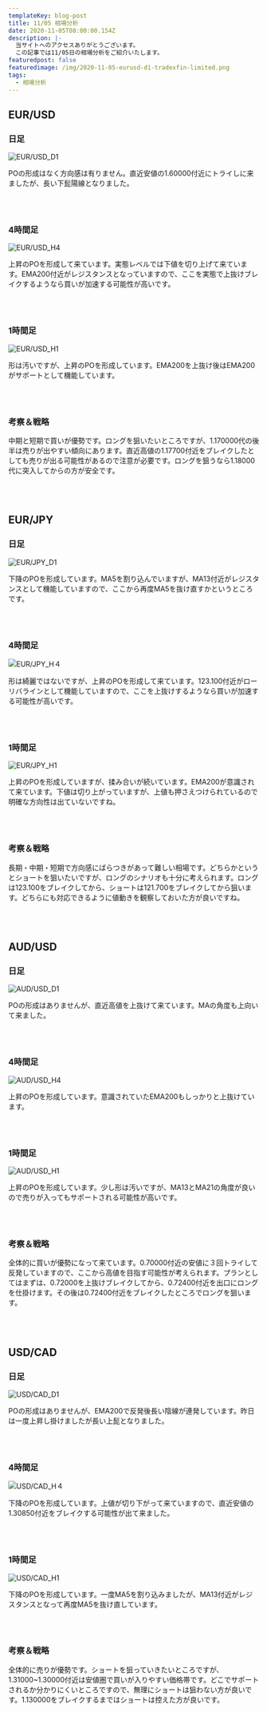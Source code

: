 ```yaml
---
templateKey: blog-post
title: 11/05 相場分析
date: 2020-11-05T08:00:00.154Z
description: |-
  当サイトへのアクセスありがとうございます。
  この記事では11/05日の相場分析をご紹介いたします。
featuredpost: false
featuredimage: /img/2020-11-05-eurusd-d1-tradexfin-limited.png
tags:
  - 相場分析
---
```

## EUR/USD

### 日足

![EUR/USD_D1](/img/2020-11-05-eurusd-d1-tradexfin-limited.png)

POの形成はなく方向感は有りません。直近安値の1.60000付近にトライしに来ましたが、長い下髭陽線となりました。

<br/>
<br/>

### 4時間足

![EUR/USD_H4](/img/2020-11-05-eurusd-h4-tradexfin-limited.png)

上昇のPOを形成して来ています。実態レベルでは下値を切り上げて来ています。EMA200付近がレジスタンスとなっていますので、ここを実態で上抜けブレイクするようなら買いが加速する可能性が高いです。

<br/>
<br/>

### 1時間足

![EUR/USD_H1](/img/2020-11-05-eurusd-h1-tradexfin-limited.png)

形は汚いですが、上昇のPOを形成しています。EMA200を上抜け後はEMA200がサポートとして機能しています。

<br/>
<br/>

### 考察＆戦略

中期と短期で買いが優勢です。ロングを狙いたいところですが、1.170000代の後半は売りが出やすい傾向にあります。直近高値の1.17700付近をブレイクしたとしても売りが出る可能性があるので注意が必要です。ロングを狙うなら1.18000代に突入してからの方が安全です。

<br/>
<br/>

## EUR/JPY

### 日足

![EUR/JPY_D1](/img/2020-11-05-eurjpy-d1-tradexfin-limited.png)

下降のPOを形成しています。MA5を割り込んでいますが、MA13付近がレジスタンスとして機能していますので、ここから再度MA5を抜け直すかというところです。

<br/>
<br/>

### 4時間足

![EUR/JPY_H４](/img/2020-11-05-eurjpy-h4-tradexfin-limited.png)

形は綺麗ではないですが、上昇のPOを形成して来ています。123.100付近がローリバラインとして機能していますので、ここを上抜けするようなら買いが加速する可能性が高いです。

<br/>
<br/>

### 1時間足

![EUR/JPY_H1](/img/2020-11-05-eurjpy-h1-tradexfin-limited.png)

上昇のPOを形成していますが、揉み合いが続いています。EMA200が意識されて来ています。下値は切り上がっていますが、上値も押さえつけられているので明確な方向性は出ていないですね。

<br/>
<br/>

### 考察＆戦略

長期・中期・短期で方向感にばらつきがあって難しい相場です。どちらかというとショートを狙いたいですが、ロングのシナリオも十分に考えられます。ロングは123.100をブレイクしてから、ショートは121.700をブレイクしてから狙います。どちらにも対応できるように値動きを観察しておいた方が良いですね。

<br/>
<br/>

## AUD/USD

### 日足

![AUD/USD_D1](/img/2020-11-05-audusd-d1-tradexfin-limited.png)

POの形成はありませんが、直近高値を上抜けて来ています。MAの角度も上向いて来ました。

<br/>
<br/>

### 4時間足

![AUD/USD_H4](/img/2020-11-05-audusd-h4-tradexfin-limited.png)

上昇のPOを形成しています。意識されていたEMA200もしっかりと上抜けています。

<br/>
<br/>

### 1時間足

![AUD/USD_H1](/img/2020-11-05-audusd-h1-tradexfin-limited.png)

上昇のPOを形成しています。少し形は汚いですが、MA13とMA21の角度が良いので売りが入ってもサポートされる可能性が高いです。

<br/>
<br/>

### 考察＆戦略

全体的に買いが優勢になって来ています。0.70000付近の安値に３回トライして反発していますので、ここから高値を目指す可能性が考えられます。プランとしてはまずは、0.72000を上抜けブレイクしてから、0.72400付近を出口にロングを仕掛けます。その後は0.72400付近をブレイクしたところでロングを狙います。

<br/>
<br/>

## USD/CAD

### 日足

![USD/CAD_D1](/img/2020-11-05-usdcad-d1-tradexfin-limited.png)

POの形成はありませんが、EMA200で反発後長い陰線が連発しています。昨日は一度上昇し掛けましたが長い上髭となりました。

<br/>
<br/>

### 4時間足

![USD/CAD_H４](/img/2020-11-05-usdcad-h4-tradexfin-limited.png)

下降のPOを形成しています。上値が切り下がって来ていますので、直近安値の1.30850付近をブレイクする可能性が出て来ました。

<br/>
<br/>

### 1時間足

![USD/CAD_H1](/img/2020-11-05-usdcad-h1-tradexfin-limited.png)

下降のPOを形成しています。一度MA5を割り込みましたが、MA13付近がレジスタンスとなって再度MA5を抜け直しています。

<br/>
<br/>

### 考察＆戦略

全体的に売りが優勢です。ショートを狙っていきたいところですが、1.31000~1.30000付近は安値圏で買いが入りやすい価格帯です。どこでサポートされるか分かりにくいところですので、無理にショートは狙わない方が良いです。1.130000をブレイクするまではショートは控えた方が良いです。


